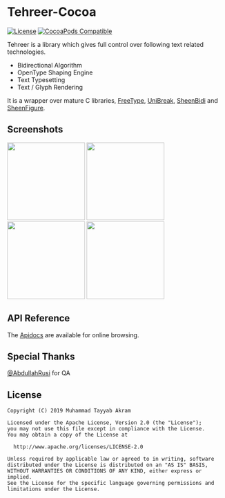 # Tehreer-Cocoa
[![License](https://img.shields.io/badge/License-Apache%202.0-blue.svg)](https://opensource.org/licenses/Apache-2.0)
[![CocoaPods Compatible](https://img.shields.io/cocoapods/v/TehreerCocoa.svg)](https://cocoapods.org/pods/TehreerCocoa)

Tehreer is a library which gives full control over following text related technologies.

* Bidirectional Algorithm
* OpenType Shaping Engine
* Text Typesetting
* Text / Glyph Rendering

It is a wrapper over mature C libraries, [FreeType](https://www.freetype.org), [UniBreak](https://github.com/adah1972/libunibreak), [SheenBidi](https://github.com/mta452/SheenBidi) and [SheenFigure](https://github.com/mta452/SheenFigure).

## Screenshots
<img src="https://user-images.githubusercontent.com/2664112/69436389-17c60c00-0d63-11ea-98a5-5e4394ad3b3d.png" width="180"> <img src="https://user-images.githubusercontent.com/2664112/69436391-185ea280-0d63-11ea-9db2-2be6b6489101.png" width="180"> <img src="https://user-images.githubusercontent.com/2664112/69436393-185ea280-0d63-11ea-8845-9bec5e4acaf7.png" width="180"> <img src="https://user-images.githubusercontent.com/2664112/69436395-185ea280-0d63-11ea-8f69-35605e5c8b62.png" width="180">

## API Reference
The [Apidocs](https://tehreer.github.io/Tehreer-Cocoa/apidocs/) are available for online browsing.

## Special Thanks
[@AbdullahRusi](https://github.com/AbdullahRusi) for QA

## License
```
Copyright (C) 2019 Muhammad Tayyab Akram

Licensed under the Apache License, Version 2.0 (the "License");
you may not use this file except in compliance with the License.
You may obtain a copy of the License at

  http://www.apache.org/licenses/LICENSE-2.0

Unless required by applicable law or agreed to in writing, software
distributed under the License is distributed on an "AS IS" BASIS,
WITHOUT WARRANTIES OR CONDITIONS OF ANY KIND, either express or implied.
See the License for the specific language governing permissions and
limitations under the License.
```
